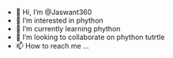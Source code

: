 - 👋 Hi, I’m @Jaswant360
- 👀 I’m interested in phython
- 🌱 I’m currently learning phython
- 💞️ I’m looking to collaborate on phython tutrtle
- 📫 How to reach me ...

<!---
Jaswant360/Jaswant360 is a ✨ special ✨ repository because its `README.md` (this file) appears on your GitHub profile.
You can click the Preview link to take a look at your changes.
--->

